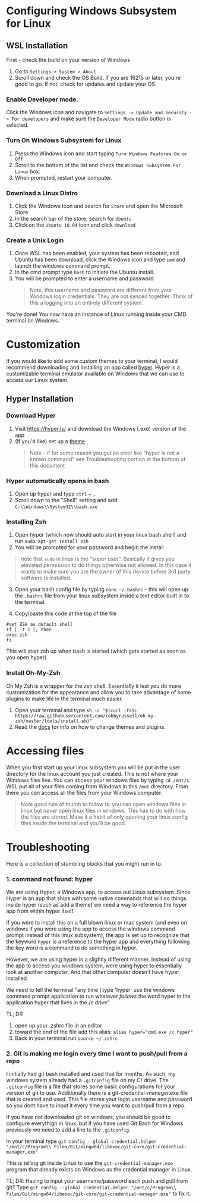 # Configuring Windows Subsystem for Linux

## WSL Installation

First - check the build on your version of Windows
1. Go to `Settings > System > About`
1. Scroll down  and check the OS Build. If you are 16215 or later, you're good to go. If not, check for updates and update your OS.


### Enable Developer mode.

Click the Windows icon and navigate to `Settings -> Update and Security -> For developers` and make sure the `Developer Mode` radio button is selected.

### Turn On Windows Subsystem for Linux

1. Press the Windows icon and start typing `Turn Windows Features On or Off`
1. Scroll to the bottom of the list and check the `Windows Subsystem For Linux` box.
1. When prompted, restart your computer.

### Download a Linux Distro

1. Click the Windows Icon and search for `Store` and open the Microsoft Store
1. In the search bar of the store, search for `Ubuntu`
1. Click on the `Ubuntu 18.04` icon and click `download`


### Create a Unix Login

1. Once WSL has been enabled, your system has been rebooted, and Ubuntu has been download, click the Windows icon and type `cmd` and launch the windows command prompt.
1. In the cmd prompt type `bash` to initiate the Ubuntu install.
1. You will be prompted to enter a username and password
   > Note, this username and password are different from your Windows login credentials. They are not synced together. Think of this a logging into an entirely different system.

You're done! You now have an instance of Linux running inside your CMD terminal on Windows.

# Customization

If you would like to add some custom themes to your terminal, I would recommend downloading and installing an app called [hyper](https://hyper.is/). Hyper is a customizable terminal emulator available on Windows that we can use to access our Linux system.

## Hyper Installation

### Download Hyper

1. Visit https://hyper.is/ and download the Windows (.exe) version of the app
1. (If you'd like) set up a [theme](https://hyper.is/themes)
   > Note - if for some reason you get an error like "hyper is not a known command" see Troubleshooting portion at the bottom of this document

### Hyper automatically opens in bash
1. Open up hyper and type `ctrl` + `,`
1. Scroll down to the "Shell" setting and add `C:\\Windows\\System32\\bash.exe`


### Installing Zsh
1. Open hyper (which now should auto start in your linux bash shell) and run `sudo apt-get install zsh`
1. You will be prompted for your password and begin the install
>note that `sudo` in linux is the "super user". Basically it gives you elevated permission to do things otherwise not allowed. In this case it wants to make sure you are the owner of this device before 3rd party software is installed.
3. Open your bash config file by typing `nano ~/.bashrc` - this will open up the `.bashrc` file from your linux subsystem inside a text editor built in to the terminal.

1. Copy/paste this code at the top of the file
```
#set ZSH as default shell
if [ -t 1 ]; then
exec zsh
fi
```
This will start zsh up when bash is started (which gets started as soon as you open hyper)

### Install Oh-My-Zsh
Oh My Zsh is a wrapper for the zsh shell. Essentially it lest you do more customization for the appearance and allow you to take advantage of some plugins to make life in the terminal much easier.

1. Open your terminal and type `sh -c "$(curl -fsSL https://raw.githubusercontent.com/robbyrussell/oh-my-zsh/master/tools/install.sh)"`
1. Read the [docs](https://github.com/robbyrussell/oh-my-zsh) for info on how to change themes and plugins.


# Accessing files
When you first start up your linux subsystem you will be put in the user directory for the linux account you just created. This is not where your Windows files live. You can access your windows files by typing `cd /mnt/c`.
WSL put all of your files coming from Windows in this `/mnt` directory. From there you can access all the files from your Windows computer.

>Note good rule of thumb to follow is: you can open windows files in linux but _never_ open linux files in windows. This has to do with how the files are stored. Make it a habit of only opening your linux config files inside the terminal and you'll be good.




# Troubleshooting

Here is a collection of stumbling blocks that you might run in to.

###  1. command not found: hyper

We are using Hyper, a Windows app, to access out Linux subsystem. Since Hyper is an app that ships with some native commands that will do things inside hyper (such as add a theme) we need a way to reference the hyper app from within hyper itself.

If you were to install this on a full blown linux or mac system (and even on windows if you were using the app to access the windows command prompt instead of this linux subsystem), the app is set up to recognize that the keyword `hyper` is a reference to the hyper app and everything following the key word is a command to do something in hyper.

However, we are using hyper in a slightly different manner. Instead of using the app to access you windows system, were using hyper to essentially look at another computer. And that other computer doesn't have hyper installed.

We need to tell the terminal "any time I type 'hyper' use the windows command prompt application to run whatever _follows_ the word hyper in the application hyper that lives in the /c drive"


TL; DR
1. open up your .zshrc file in an editor
1. toward the end of the file add this alias: `alias hyper="cmd.exe /c hyper"`
1. Back in your terminal run `source ~/.zshrc`


### 2. Git is making me login every time I want to push/pull from a repo

I initially had git bash installed and used that for months. As such, my windows system already had a `.gitconfig` file on my C/ drive. The `.gitconfig` file is a file that stores some basic configurations for your version of git to use. Additionally there is a git-credential-maneger.exe file that is created and used. This file stores your login username and password so you dont have to input it every time you want to push/pull from a repo.

If you have not downloaded git on windows, you should be good to configure everythign in linux, but if you have used Git Bash for Windows previously we need to add a line to the `.gitconfig`.

In your terminal type `git config --global credential.helper "/mnt/c/Program\\ Files/Git/mingw64/libexec/git-core/git-credential-manager.exe"`

This is telling git inside Linux to use the `git-credential-manager.exe` program that already exists on Windows as the credential manager in Linux.

TL; DR:
Having to input your username/password each push and pull from git? Type `git config --global credential.helper "/mnt/c/Program\\ Files/Git/mingw64/libexec/git-core/git-credential-manager.exe"` to fix it.

